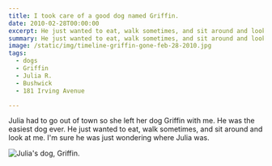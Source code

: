 ```yaml
---
title: I took care of a good dog named Griffin.
date: 2010-02-28T00:00:00
excerpt: He just wanted to eat, walk sometimes, and sit around and look at me.
summary: He just wanted to eat, walk sometimes, and sit around and look at me.
image: /static/img/timeline-griffin-gone-feb-28-2010.jpg
tags:
  - dogs
  - Griffin
  - Julia R.
  - Bushwick
  - 181 Irving Avenue

---
```


Julia had to go out of town so she left her dog Griffin with me. He was the easiest dog ever. He just wanted to eat, walk sometimes, and sit around and look at me. I'm sure he was just wondering where Julia was.

![Julia's dog, Griffin.](/static/img/timeline-griffin-gone-feb-28-2010.jpg) 